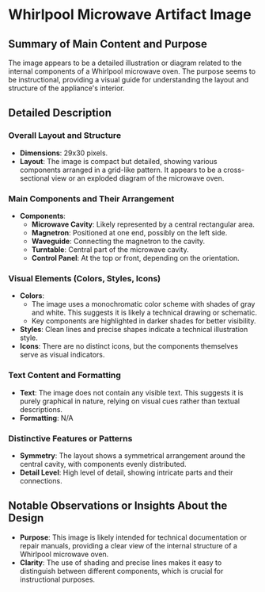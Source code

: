 # Whirlpool Microwave Artifact Image

## Summary of Main Content and Purpose
The image appears to be a detailed illustration or diagram related to the internal components of a Whirlpool microwave oven. The purpose seems to be instructional, providing a visual guide for understanding the layout and structure of the appliance's interior.

## Detailed Description

### Overall Layout and Structure
- **Dimensions**: 29x30 pixels.
- **Layout**: The image is compact but detailed, showing various components arranged in a grid-like pattern. It appears to be a cross-sectional view or an exploded diagram of the microwave oven.

### Main Components and Their Arrangement
- **Components**:
  - **Microwave Cavity**: Likely represented by a central rectangular area.
  - **Magnetron**: Positioned at one end, possibly on the left side.
  - **Waveguide**: Connecting the magnetron to the cavity.
  - **Turntable**: Central part of the microwave cavity.
  - **Control Panel**: At the top or front, depending on the orientation.

### Visual Elements (Colors, Styles, Icons)
- **Colors**:
  - The image uses a monochromatic color scheme with shades of gray and white. This suggests it is likely a technical drawing or schematic.
  - Key components are highlighted in darker shades for better visibility.
- **Styles**: Clean lines and precise shapes indicate a technical illustration style.
- **Icons**: There are no distinct icons, but the components themselves serve as visual indicators.

### Text Content and Formatting
- **Text**: The image does not contain any visible text. This suggests it is purely graphical in nature, relying on visual cues rather than textual descriptions.
- **Formatting**: N/A

### Distinctive Features or Patterns
- **Symmetry**: The layout shows a symmetrical arrangement around the central cavity, with components evenly distributed.
- **Detail Level**: High level of detail, showing intricate parts and their connections.

## Notable Observations or Insights About the Design
- **Purpose**: This image is likely intended for technical documentation or repair manuals, providing a clear view of the internal structure of a Whirlpool microwave oven.
- **Clarity**: The use of shading and precise lines makes it easy to distinguish between different components, which is crucial for instructional purposes.